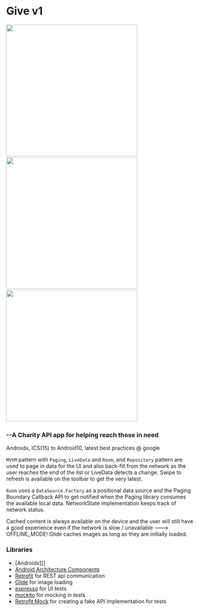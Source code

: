 # Give v1

  <img src="https://i.imgur.com/ZLvIgPs.png" height="350"/>&nbsp;&nbsp;&nbsp;&nbsp;&nbsp;&nbsp;&nbsp;&nbsp;&nbsp;
  <img src="https://i.imgur.com/xFMatmK.png" height="350"/>&nbsp;&nbsp;&nbsp;&nbsp;&nbsp;&nbsp;&nbsp;&nbsp;&nbsp;
  <img src="https://i.imgur.com/X05HI4M.png" height="350"/>&nbsp;&nbsp;&nbsp;&nbsp;&nbsp;&nbsp;&nbsp;&nbsp;&nbsp;


###   --A Charity API app for helping reach those in need

Androidx, ICS(15) to Android10, latest best practices @ google

`MVVM` pattern with `Paging`, `LiveData` and `Room`, and `Repository` pattern are used to page in data
for the UI and also back-fill from the network as the user reaches the end of the list or LiveData detects a change.
Swipe to refresh is available on the toolbar to get the very latest.

`Room` uses a `DataSource.Factory` as a positional data source and the Paging Boundary Callback
API to get notified when the Paging library consumes the available local data.  NetworkState implementation
keeps track of network status.

Cached content is always available on the device and the user will still have a good experience even if the network is slow /
unavailable ---> OFFLINE_MODE!
Glide caches images as long as they are initially loaded.


### Libraries
* [Androidx][]
* [Android Architecture Components][arch]
* [Retrofit][retrofit] for REST api communication
* [Glide][glide] for image loading
* [espresso][espresso] for UI tests
* [mockito][mockito] for mocking in tests
* [Retrofit Mock][retrofit-mock] for creating a fake API implementation for tests

[mockwebserver]: https://github.com/square/okhttp/tree/master/mockwebserver
[support-lib]: https://developer.android.com/topic/libraries/support-library/index.html
[arch]: https://developer.android.com/arch
[espresso]: https://google.github.io/android-testing-support-library/docs/espresso/
[retrofit]: http://square.github.io/retrofit
[glide]: https://github.com/bumptech/glide
[mockito]: http://site.mockito.org
[retrofit-mock]: https://github.com/square/retrofit/tree/master/retrofit-mock
